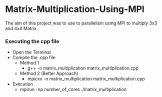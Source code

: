 # Matrix-Multiplication-Using-MPI

The aim of this project was to use to parallelism using MPI to multiply 3x3 and 4x4 Matrix.

### Executing the cpp file

- Open the Terminal
- Compile the .cpp file
    - Method 1 
        - g++ -o matrix_multiplication matrix_multiplication.cpp
    - Method 2 (Better Approach)
        - mpicxx -o matrix_multiplication matrix_multiplication.cpp
- Execution
    - mpirun -np number_of_cores ./matrix_multiplication
